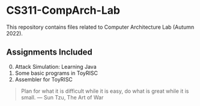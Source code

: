 # CS311-CompArch-Lab

This repository contains files related to Computer Architecture Lab (Autumn 2022).

## Assignments Included
0. Attack Simulation: Learning Java
1. Some basic programs in ToyRISC
2. Assembler for ToyRISC


> Plan for what it is difficult while it is easy, do what is great while it is small. &mdash; Sun Tzu, The Art of War
